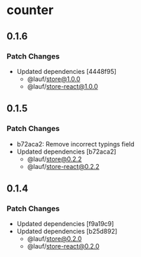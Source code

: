 # counter

## 0.1.6

### Patch Changes

- Updated dependencies [4448f95]
  - @lauf/store@1.0.0
  - @lauf/store-react@1.0.0

## 0.1.5

### Patch Changes

- b72aca2: Remove incorrect typings field
- Updated dependencies [b72aca2]
  - @lauf/store@0.2.2
  - @lauf/store-react@0.2.2

## 0.1.4

### Patch Changes

- Updated dependencies [f9a19c9]
- Updated dependencies [b25d892]
  - @lauf/store@0.2.0
  - @lauf/store-react@0.2.0
